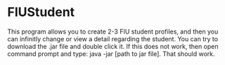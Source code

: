 # FIUStudent
This program allows you to create 2-3 FIU student profiles, and then you can infinitly change or view a detail regarding the student.
You can try to download the .jar file and double click it.
If this does not work, then open command prompt and type: java -jar [path to jar file]. That should work.
